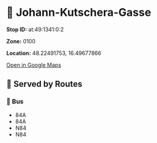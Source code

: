 # 🚉 Johann-Kutschera-Gasse


**Stop ID:** at:49:1341:0:2

**Zone:** 0100

**Location:** 48.22491753, 16.49677866

[Open in Google Maps](https://www.google.com/maps?q=48.22491753,16.49677866)

## 🚆 Served by Routes

### 🚌 Bus
- 84A
- 84A
- N84
- N84